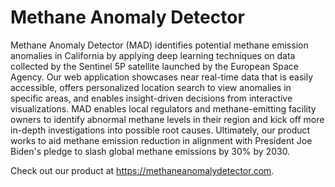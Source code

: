 # Methane Anomaly Detector

Methane Anomaly Detector (MAD) identifies potential methane emission anomalies in California by applying deep learning techniques on data collected by the Sentinel 5P satellite launched by the European Space Agency. Our web application showcases near real-time data that is easily accessible, offers personalized location search to view anomalies in specific areas, and enables insight-driven decisions from interactive visualizations. MAD enables local regulators and methane-emitting facility owners to identify abnormal methane levels in their region and kick off more in-depth investigations into possible root causes. Ultimately, our product works to aid methane emission reduction in alignment with President Joe Biden's pledge to slash global methane emissions by 30% by 2030.

Check out our product at https://methaneanomalydetector.com.

